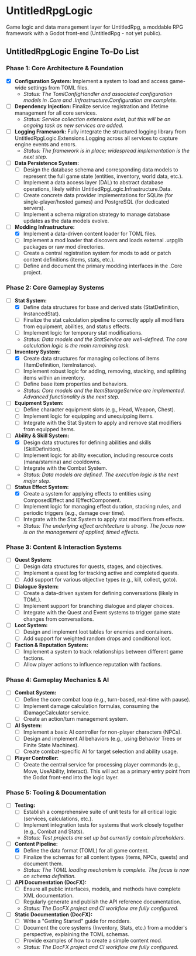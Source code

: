 # UntitledRpgLogic

Game logic and data management layer for UntitledRpg, a moddable RPG framework with a Godot front-end (UntitledRpg - not yet public).

## **UntitledRpgLogic Engine To-Do List**

### **Phase 1: Core Architecture & Foundation**

* [x] **Configuration System:** Implement a system to load and access game-wide settings from TOML files.
	* *Status: The TomlConfigHandler and associated configuration models in .Core and .Infrastructure.Configuration are complete.*
* [ ] **Dependency Injection:** Finalize service registration and lifetime management for all core services.
	* *Status: Service collection extensions exist, but this will be an ongoing task as new services are added.*
* [ ] **Logging Framework:** Fully integrate the structured logging library from UntitledRpgLogic.Extensions.Logging across all services to capture engine events and errors.
	* *Status: The framework is in place; widespread implementation is the next step.*
* [ ] **Data Persistence System:**
	* [ ] Design the database schema and corresponding data models to represent the full game state (entities, inventory, world data, etc.).
	* [ ] Implement a data access layer (DAL) to abstract database operations, likely within UntitledRpgLogic.Infrastructure.Data.
	* [ ] Create concrete data provider implementations for SQLite (for single-player/hosted games) and PostgreSQL (for dedicated servers).
	* [ ] Implement a schema migration strategy to manage database updates as the data models evolve.
* [ ] **Modding Infrastructure:**
	* [x] Implement a data-driven content loader for TOML files.
	* [ ] Implement a mod loader that discovers and loads external .urpglib packages or raw mod directories.
	* [ ] Create a central registration system for mods to add or patch content definitions (items, stats, etc.).
	* [ ] Define and document the primary modding interfaces in the .Core project.

### **Phase 2: Core Gameplay Systems**

* [ ] **Stat System:**
	* [x] Define data structures for base and derived stats (StatDefinition, InstancedStat).
	* [ ] Finalize the stat calculation pipeline to correctly apply all modifiers from equipment, abilities, and status effects.
	* [ ] Implement logic for temporary stat modifications.
	* *Status: Data models and the StatService are well-defined. The core calculation logic is the main remaining task.*
* [ ] **Inventory System:**
	* [x] Create data structures for managing collections of items (ItemDefinition, ItemInstance).
	* [ ] Implement robust logic for adding, removing, stacking, and splitting items within an inventory.
	* [ ] Define base item properties and behaviors.
	* *Status: Core models and the ItemStorageService are implemented. Advanced functionality is the next step.*
* [ ] **Equipment System:**
	* [ ] Define character equipment slots (e.g., Head, Weapon, Chest).
	* [ ] Implement logic for equipping and unequipping items.
	* [ ] Integrate with the Stat System to apply and remove stat modifiers from equipped items.
* [ ] **Ability & Skill System:**
	* [x] Design data structures for defining abilities and skills (SkillDefinition).
	* [ ] Implement logic for ability execution, including resource costs (mana/stamina) and cooldowns.
	* [ ] Integrate with the Combat System.
	* *Status: Data models are defined. The execution logic is the next major step.*
* [ ] **Status Effect System:**
	* [x] Create a system for applying effects to entities using ComposedEffect and IEffectComponent.
	* [ ] Implement logic for managing effect duration, stacking rules, and periodic triggers (e.g., damage over time).
	* [ ] Integrate with the Stat System to apply stat modifiers from effects.
	* *Status: The underlying effect architecture is strong. The focus now is on the management of applied, timed effects.*

### **Phase 3: Content & Interaction Systems**

* [ ] **Quest System:**
	* [ ] Design data structures for quests, stages, and objectives.
	* [ ] Implement a quest log for tracking active and completed quests.
	* [ ] Add support for various objective types (e.g., kill, collect, goto).
* [ ] **Dialogue System:**
	* [ ] Create a data-driven system for defining conversations (likely in TOML).
	* [ ] Implement support for branching dialogue and player choices.
	* [ ] Integrate with the Quest and Event systems to trigger game state changes from conversations.
* [ ] **Loot System:**
	* [ ] Design and implement loot tables for enemies and containers.
	* [ ] Add support for weighted random drops and conditional loot.
* [ ] **Faction & Reputation System:**
	* [ ] Implement a system to track relationships between different game factions.
	* [ ] Allow player actions to influence reputation with factions.

### **Phase 4: Gameplay Mechanics & AI**

* [ ] **Combat System:**
	* [ ] Define the core combat loop (e.g., turn-based, real-time with pause).
	* [ ] Implement damage calculation formulas, consuming the IDamageCalculator service.
	* [ ] Create an action/turn management system.
* [ ] **AI System:**
	* [ ] Implement a basic AI controller for non-player characters (NPCs).
	* [ ] Design and implement AI behaviors (e.g., using Behavior Trees or Finite State Machines).
	* [ ] Create combat-specific AI for target selection and ability usage.
* [ ] **Player Controller:**
	* [ ] Create the central service for processing player commands (e.g., Move, UseAbility, Interact). This will act as a primary entry point from the Godot front-end into the logic layer.

### **Phase 5: Tooling & Documentation**

* [ ] **Testing:**
	* [ ] Establish a comprehensive suite of unit tests for all critical logic (services, calculations, etc.).
	* [ ] Implement integration tests for systems that work closely together (e.g., Combat and Stats).
	* *Status: Test projects are set up but currently contain placeholders.*
* [ ] **Content Pipeline:**
	* [x] Define the data format (TOML) for all game content.
	* [ ] Finalize the schemas for all content types (items, NPCs, quests) and document them.
	* *Status: The TOML loading mechanism is complete. The focus is now on schema definition.*
* [ ] **API Documentation (DocFX):**
	* [ ] Ensure all public interfaces, models, and methods have complete XML documentation.
	* [ ] Regularly generate and publish the API reference documentation.
	* *Status: The DocFX project and CI workflow are fully configured.*
* [ ] **Static Documentation (DocFX):**
	* [ ] Write a "Getting Started" guide for modders.
	* [ ] Document the core systems (Inventory, Stats, etc.) from a modder's perspective, explaining the TOML schemas.
	* [ ] Provide examples of how to create a simple content mod.
	* *Status: The DocFX project and CI workflow are fully configured.*
